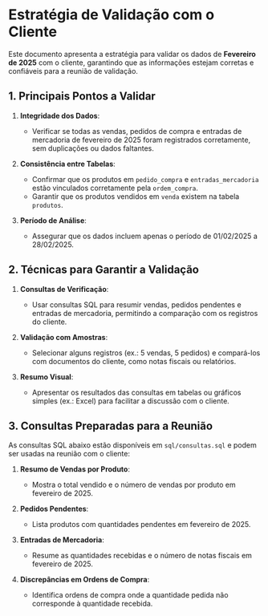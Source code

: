 # Estratégia de Validação com o Cliente

Este documento apresenta a estratégia para validar os dados de **Fevereiro de 2025** com o cliente, garantindo que as informações estejam corretas e confiáveis para a reunião de validação.

## 1. Principais Pontos a Validar

1. **Integridade dos Dados**:
   - Verificar se todas as vendas, pedidos de compra e entradas de mercadoria de fevereiro de 2025 foram registrados corretamente, sem duplicações ou dados faltantes.

2. **Consistência entre Tabelas**:
   - Confirmar que os produtos em `pedido_compra` e `entradas_mercadoria` estão vinculados corretamente pela `ordem_compra`.
   - Garantir que os produtos vendidos em `venda` existem na tabela `produtos`.

3. **Período de Análise**:
   - Assegurar que os dados incluem apenas o período de 01/02/2025 a 28/02/2025.

## 2. Técnicas para Garantir a Validação

1. **Consultas de Verificação**:
   - Usar consultas SQL para resumir vendas, pedidos pendentes e entradas de mercadoria, permitindo a comparação com os registros do cliente.

2. **Validação com Amostras**:
   - Selecionar alguns registros (ex.: 5 vendas, 5 pedidos) e compará-los com documentos do cliente, como notas fiscais ou relatórios.

3. **Resumo Visual**:
   - Apresentar os resultados das consultas em tabelas ou gráficos simples (ex.: Excel) para facilitar a discussão com o cliente.

## 3. Consultas Preparadas para a Reunião

As consultas SQL abaixo estão disponíveis em `sql/consultas.sql` e podem ser usadas na reunião com o cliente:

1. **Resumo de Vendas por Produto**:
   - Mostra o total vendido e o número de vendas por produto em fevereiro de 2025.

2. **Pedidos Pendentes**:
   - Lista produtos com quantidades pendentes em fevereiro de 2025.

3. **Entradas de Mercadoria**:
   - Resume as quantidades recebidas e o número de notas fiscais em fevereiro de 2025.

4. **Discrepâncias em Ordens de Compra**:
   - Identifica ordens de compra onde a quantidade pedida não corresponde à quantidade recebida.
